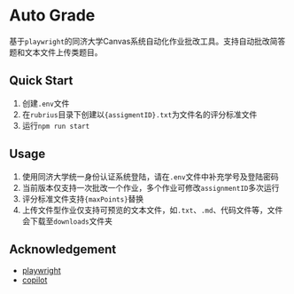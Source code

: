 # Auto Grade

基于`playwright`的同济大学Canvas系统自动化作业批改工具。支持自动批改简答题和文本文件上传类题目。

## Quick Start

1. 创建`.env`文件
2. 在`rubrius`目录下创建以`{assigmentID}.txt`为文件名的评分标准文件
3. 运行`npm run start`

## Usage

1. 使用同济大学统一身份认证系统登陆，请在`.env`文件中补充学号及登陆密码
2. 当前版本仅支持一次批改一个作业，多个作业可修改`assignmentID`多次运行
3. 评分标准文件支持`{maxPoints}`替换
4. 上传文件型作业仅支持可预览的文本文件，如`.txt`、`.md`、代码文件等，文件会下载至`downloads`文件夹

## Acknowledgement

- [playwright](https://playwright.dev/)
- [copilot](https://copilot.github.com/)
